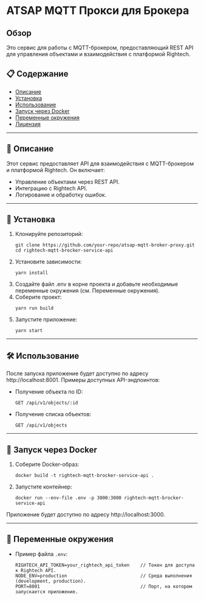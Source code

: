 # ATSAP MQTT Прокси для Брокера

## Обзор

Это сервис для работы с MQTT-брокером, предоставляющий REST API для управления объектами и взаимодействия с платформой Rightech.

## 📋 Содержание

- [Описание](#описание)
- [Установка](#установка)
- [Использование](#использование)
- [Запуск через Docker](#запуск-через-docker)
- [Переменные окружения](#переменные-окружения)
- [Лицензия](#лицензия)

---

## 📝 Описание

Этот сервис предоставляет API для взаимодействия с MQTT-брокером и платформой Rightech. Он включает:
- Управление объектами через REST API.
- Интеграцию с Rightech API.
- Логирование и обработку ошибок.

---

## 🚀 Установка

1. Клонируйте репозиторий:
    ```
    git clone https://github.com/your-repo/atsap-mqtt-broker-proxy.git
    cd rightech-mqtt-brocker-service-api
    ```
2. Установите зависимости:
    ```
    yarn install
    ```
3. Создайте файл .env в корне проекта и добавьте необходимые переменные окружения (см. Переменные окружения).
4. Соберите проект:
    ```
    yarn run build
    ```
5. Запустите приложение:
    ```
    yarn start
    ```

---

## 🛠 Использование

После запуска приложение будет доступно по адресу http://localhost:8001. Примеры доступных API-эндпоинтов:
- Получение объекта по ID:
    ```
    GET /api/v1/objects/:id
    ```
- Получение списка объектов:
    ```
    GET /api/v1/objects
    ```

---

## 🐳 Запуск через Docker

1. Соберите Docker-образ:
    ```
    docker build -t rightech-mqtt-brocker-service-api .
    ```
2. Запустите контейнер:
    ```
    docker run --env-file .env -p 3000:3000 rightech-mqtt-brocker-service-api
    ```
Приложение будет доступно по адресу http://localhost:3000.

---

## 🔧 Переменные окружения

- Пример файла `.env`:
    ```
    RIGHTECH_API_TOKEN=your_rightech_api_token    // Токен для доступа к Rightech API.
    NODE_ENV=production                           // Среда выполнения (development, production).
    PORT=8001                                     // Порт, на котором запускается приложение.
    ```
    
